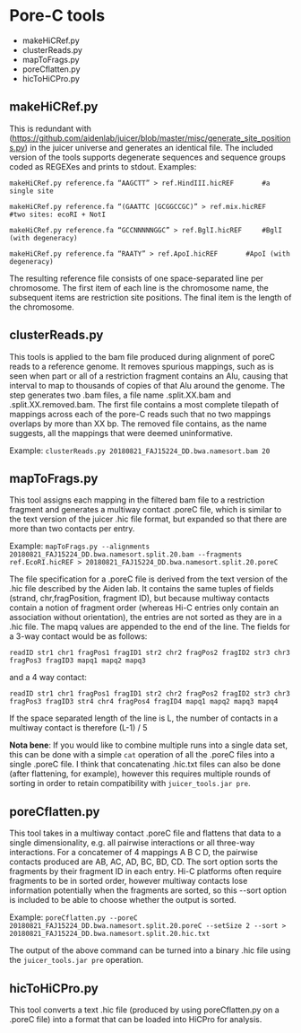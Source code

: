 Pore-C tools
============
- makeHiCRef.py
- clusterReads.py
- mapToFrags.py
- poreCflatten.py
- hicToHiCPro.py


makeHiCRef.py
-------------
This is redundant with (https://github.com/aidenlab/juicer/blob/master/misc/generate_site_positions.py) in the juicer universe and generates an identical file. The included version of the tools supports degenerate sequences and sequence groups coded as REGEXes and prints to stdout. 
Examples:

`makeHiCRef.py reference.fa “AAGCTT” > ref.HindIII.hicREF		#a single site`

`makeHiCRef.py reference.fa “(GAATTC |GCGGCCGC)” > ref.mix.hicREF	#two sites: ecoRI + NotI`

`makeHiCRef.py reference.fa “GCCNNNNNGGC” > ref.BglI.hicREF		#BglI (with degeneracy)`

`makeHiCRef.py reference.fa “RAATY” > ref.ApoI.hicREF		#ApoI (with degeneracy)`

The resulting reference file consists of one space-separated line per chromosome. The first item of each line is the chromosome name, the subsequent items are restriction site positions. The final item is the length of the chromosome.



clusterReads.py
---------------

This tools is applied to the bam file produced during alignment of poreC reads to a reference genome. It removes spurious mappings, such as is seen when part or all of a restriction fragment contains an Alu, causing that interval to map to thousands of copies of that Alu around the genome. The step generates two .bam files, a file name <yourfile>.split.XX.bam and <yourfile>.split.XX.removed.bam. The first file contains a most complete tilepath of mappings across each of the pore-C reads such that no two mappings overlaps by more than XX bp. The removed file contains, as the name suggests, all the mappings that were deemed uninformative.

Example:
`clusterReads.py 20180821_FAJ15224_DD.bwa.namesort.bam 20`

mapToFrags.py
-------------
This tool assigns each mapping in the filtered bam file to a restriction fragment and generates a multiway contact .poreC file, which is similar to the text version of the juicer .hic file format, but expanded so that there are more than two contacts per entry. 

Example:
`mapToFrags.py --alignments 20180821_FAJ15224_DD.bwa.namesort.split.20.bam --fragments ref.EcoRI.hicREF > 20180821_FAJ15224_DD.bwa.namesort.split.20.poreC`

The file specification for a .poreC file is derived from the text version of the .hic file described by the Aiden lab. It contains the same tuples of fields (strand, chr,fragPosition, fragment ID), but because multiway contacts contain a notion of fragment order (whereas Hi-C entries only contain an association without orientation), the entries are not sorted as they are in a .hic file. The mapq values are appended to the end of the line. The fields for a 3-way contact would be as follows:

`readID str1 chr1 fragPos1 fragID1 str2 chr2 fragPos2 fragID2 str3 chr3 fragPos3 fragID3 mapq1 mapq2 mapq3`

and a 4 way contact:

`readID str1 chr1 fragPos1 fragID1 str2 chr2 fragPos2 fragID2 str3 chr3 fragPos3 fragID3 str4 chr4 fragPos4 fragID4 mapq1 mapq2 mapq3 mapq4`

If the space separated length of the line is L, the number of contacts in a multiway contact is therefore (L-1) / 5

**Nota bene**: If you would like to combine multiple runs into a single data set, this can be done with a simple `cat` operation of all the .poreC files into a single .poreC file. I think that concatenating .hic.txt files can also be done (after flattening, for example), however this requires multiple rounds of sorting in order to retain compatibility with `juicer_tools.jar pre`. 


poreCflatten.py
---------------

This tool takes in a multiway contact .poreC file and flattens that data to a single dimensionality, e.g. all pairwise interactions or all three-way interactions. For a concatemer of 4 mappings A B C D, the pairwise contacts produced are AB, AC, AD, BC, BD, CD. The sort option sorts the fragments by their fragment ID in each entry. Hi-C platforms often require fragments to be in sorted order, however multiway contacts lose information potentially when the fragments are sorted, so this --sort option is included to be able to choose whether the output is sorted.

Example:
`poreCflatten.py --poreC 20180821_FAJ15224_DD.bwa.namesort.split.20.poreC --setSize 2 --sort > 20180821_FAJ15224_DD.bwa.namesort.split.20.hic.txt`

The output of the above command can be turned into a binary .hic file using the `juicer_tools.jar pre` operation.



hicToHiCPro.py
--------------
This tool converts a text .hic file (produced by using poreCflatten.py on a .poreC file) into a format that can be loaded into HiCPro for analysis.

